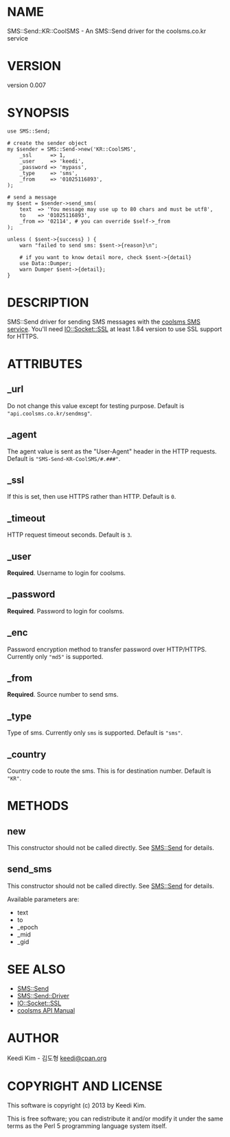 # NAME

SMS::Send::KR::CoolSMS - An SMS::Send driver for the coolsms.co.kr service

# VERSION

version 0.007

# SYNOPSIS

    use SMS::Send;

    # create the sender object
    my $sender = SMS::Send->new('KR::CoolSMS',
        _ssl      => 1,
        _user     => 'keedi',
        _password => 'mypass',
        _type     => 'sms',
        _from     => '01025116893',
    );

    # send a message
    my $sent = $sender->send_sms(
        text  => 'You message may use up to 80 chars and must be utf8',
        to    => '01025116893',
        _from => '02114', # you can override $self->_from
    );

    unless ( $sent->{success} ) {
        warn "failed to send sms: $sent->{reason}\n";

        # if you want to know detail more, check $sent->{detail}
        use Data::Dumper;
        warn Dumper $sent->{detail};
    }

# DESCRIPTION

SMS::Send driver for sending SMS messages with the [coolsms SMS service](http://api.coolsms.co.kr).
You'll need [IO::Socket::SSL](http://search.cpan.org/perldoc?IO::Socket::SSL) at least 1.84 version to use SSL support for HTTPS.

# ATTRIBUTES

## \_url

Do not change this value except for testing purpose.
Default is `"api.coolsms.co.kr/sendmsg"`.

## \_agent

The agent value is sent as the "User-Agent" header in the HTTP requests.
Default is `"SMS-Send-KR-CoolSMS/#.###"`.

## \_ssl

If this is set, then use HTTPS rather than HTTP.
Default is `0`.

## \_timeout

HTTP request timeout seconds.
Default is `3`.

## \_user

__Required__.
Username to login for coolsms.

## \_password

__Required__.
Password to login for coolsms.

## \_enc

Password encryption method to transfer password over HTTP/HTTPS.
Currently only `"md5"` is supported.

## \_from

__Required__.
Source number to send sms.

## \_type

Type of sms.
Currently only `sms` is supported.
Default is `"sms"`.

## \_country

Country code to route the sms.
This is for destination number.
Default is `"KR"`.

# METHODS

## new

This constructor should not be called directly. See [SMS::Send](http://search.cpan.org/perldoc?SMS::Send) for details.

## send\_sms

This constructor should not be called directly. See [SMS::Send](http://search.cpan.org/perldoc?SMS::Send) for details.

Available parameters are:

- text
- to
- \_epoch
- \_mid
- \_gid

# SEE ALSO

- [SMS::Send](http://search.cpan.org/perldoc?SMS::Send)
- [SMS::Send::Driver](http://search.cpan.org/perldoc?SMS::Send::Driver)
- [IO::Socket::SSL](http://search.cpan.org/perldoc?IO::Socket::SSL)
- [coolsms API Manual](http://api.coolsms.co.kr)

# AUTHOR

Keedi Kim - 김도형 <keedi@cpan.org>

# COPYRIGHT AND LICENSE

This software is copyright (c) 2013 by Keedi Kim.

This is free software; you can redistribute it and/or modify it under
the same terms as the Perl 5 programming language system itself.
